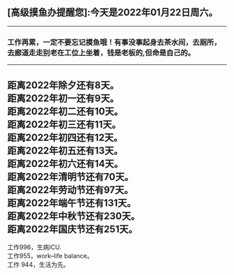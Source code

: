 ## [高级摸鱼办提醒您]:今天是2022年01月22日周六。
---
### 工作再累，一定不要忘记摸鱼哦！有事没事起身去茶水间，去厕所，去廊道走走别老在工位上坐着，钱是老板的,但命是自己的。
---
距离2022年除夕还有8天。  
距离2022年初一还有9天。  
距离2022年初二还有10天。  
距离2022年初三还有11天。  
距离2022年初四还有12天。  
距离2022年初五还有13天。  
距离2022年初六还有14天。  
距离2022年清明节还有70天。  
距离2022年劳动节还有97天。  
距离2022年端午节还有131天。  
距离2022年中秋节还有230天。  
距离2022年国庆节还有251天。  
---
工作996，生病ICU.  
工作955，work–life balance。  
工作 944，生活为先。
